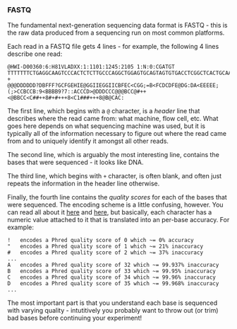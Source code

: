 ### FASTQ

The fundamental next-generation sequencing data format is FASTQ - this is the raw data produced from a sequencing run on most common platforms. 

Each read in a FASTQ file gets 4 lines - for example, the following 4 lines describe one read:

	@HWI-D00360:6:H81VLADXX:1:1101:1245:2105 1:N:0:CGATGT
	TTTTTTTCTGAGGCAAGTCCCACTCTCTTGCCCAGGCTGGAGTGCAGTAGTGTGACCTCGGCTCACTGCAACCTCCGTCCCCCAGGTTCAAGTGATTCTCCTGCCTTANCCTCCCAAGTNNCTGNGNTCACAGGNNNCCACCATCATG
	+
	@@@DDDDDD?DBFFF?GCFGEHIE@GGIIEGGIICBFEC<CGG;=B<FCDCDFE@DG:DA<EEEEE;(;>CCBCCB:9<BBBB9?7::ACCCD>@DDDCCC@@@BCC@#++<@BBCC<C##++8#+#+++8<C1###+++8@B@CAC:

The first line, which begins with a `@` character, is a _header_ line that describes where the read came from: what machine, flow cell, etc. What goes here depends on what sequencing machine was used, but it is typically all of the information necessary to figure out where the read came from and to uniquely identify it amongst all other reads.

The second line, which is arguably the most interesting line, contains the bases that were sequenced - it looks like DNA.

The third line, which begins with `+` character, is often blank, and often just repeats the information in the header line otherwise.

Finally, the fourth line contains the _quality scores_ for each of the bases that were sequenced. The encoding scheme is a little confusing, however. You can read all about it [here](https://en.wikipedia.org/wiki/Phred_quality_score) and [here](http://www.drive5.com/usearch/manual/quality_score.html), but basically, each character has a numeric value attached to it that is translated into an per-base accuracy. For example:

	!	encodes a Phred quality score of 0 which ~= 0% accuracy
	"	encodes a Phred quality score of 1 which ~= 21% inaccuracy
	#	encodes a Phred quality score of 2 which ~= 37% inaccuracy
	...
	A	encodes a Phred quality score of 32 which ~= 99.937% inaccuracy
	B	encodes a Phred quality score of 33 which ~= 99.95% inaccuracy
	C	encodes a Phred quality score of 34 which ~= 99.96% inaccuracy
	D	encodes a Phred quality score of 35 which ~= 99.968% inaccuracy
	...

The most important part is that you understand each base is sequenced with varying quality - intutitively you probably want to throw out (or trim) bad bases before continuing your experiment!